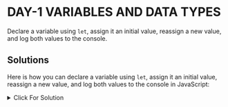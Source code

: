 # DAY-1 VARIABLES AND DATA TYPES

Declare a variable using `let`, assign it an initial value, reassign a new value, and log both values to the console.

## Solutions

Here is how you can declare a variable using `let`, assign it an initial value, reassign a new value, and log both values to the console in JavaScript:

<details>
  <summary>Click For Solution</summary>

```JS
let myVariable = "Initial value";
console.log("Initial value:", myVariable);

myVariable = "New value";
console.log("New value:", myVariable);
```

### Explanation

This code declares a variable named `myVariable` with an initial value of `"Initial value"`, logs that value to the console, then reassigns `myVariable` to "New value" and logs the new value to the console.

</details>
